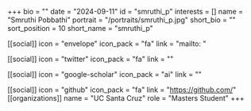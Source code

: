 +++
bio = "" 
date = "2024-09-11" 
id = "smruthi_p" 
interests = [] 
name = "Smruthi Pobbathi" 
portrait = "/portraits/smruthi_p.jpg" 
short_bio = "" 
sort_position = 10
 short_name = "smruthi_p" 

[[social]] 
    icon = "envelope" 
    icon_pack = "fa" 
    link = "mailto: "

 [[social]] 
    icon = "twitter" 
    icon_pack = "fa" 
    link = "" 

[[social]] 
    icon = "google-scholar" 
    icon_pack = "ai" 
    link = "" 

[[social]] 
    icon = "github" 
    icon_pack = "fa" 
    link = "https://github.com/" 
[[organizations]] 
     name = "UC Santa Cruz" 
      role = "Masters Student" 
+++